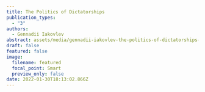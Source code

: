 ```yaml
---
title: The Politics of Dictatorships
publication_types:
  - "3"
authors:
  - Gennadii Iakovlev
abstract: assets/media/gennadii-iakovlev-the-politics-of-dictatorships-syllabus-2022-2.pdf
draft: false
featured: false
image:
  filename: featured
  focal_point: Smart
  preview_only: false
date: 2022-01-30T18:13:02.866Z
---
```

